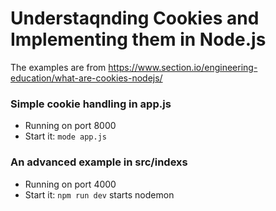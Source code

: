 # Understaqnding Cookies and Implementing them in Node.js

The examples are from https://www.section.io/engineering-education/what-are-cookies-nodejs/


### Simple cookie handling in app.js

* Running on port 8000
* Start it: `mode app.js`
  
### An advanced example in src/indexs

* Running on port 4000
* Start it: `npm run dev` starts nodemon
